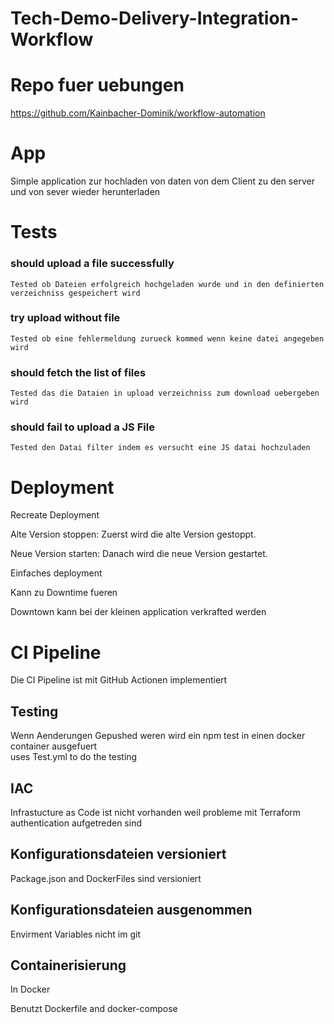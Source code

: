 # Tech-Demo-Delivery-Integration-Workflow

# Repo fuer uebungen
https://github.com/Kainbacher-Dominik/workflow-automation

# App 
Simple application zur hochladen von daten von dem Client zu den server und von sever wieder herunterladen

# Tests
### should upload a file successfully
    Tested ob Dateien erfolgreich hochgeladen wurde und in den definierten verzeichniss gespeichert wird

### try upload without file
    Tested ob eine fehlermeldung zurueck kommed wenn keine datei angegeben wird

### should fetch the list of files
    Tested das die Dataien in upload verzeichniss zum download uebergeben wird

### should fail to upload a JS File
    Tested den Datai filter indem es versucht eine JS datai hochzuladen 

# Deployment
Recreate Deployment

Alte Version stoppen: Zuerst wird die alte Version gestoppt.  

Neue Version starten: Danach wird die neue Version gestartet.  

Einfaches deployment   

Kann zu Downtime fueren   

Downtown kann bei der kleinen application verkrafted werden  

# CI Pipeline 
Die CI Pipeline ist mit GitHub Actionen implementiert  

## Testing 
Wenn Aenderungen Gepushed weren wird ein npm test in einen docker container ausgefuert      
uses Test.yml to do the testing


## IAC
Infrastucture as Code ist nicht vorhanden weil probleme mit Terraform authentication aufgetreden sind

## Konfigurationsdateien versioniert
Package.json and DockerFiles sind versioniert 

## Konfigurationsdateien ausgenommen
Envirment Variables nicht im git

## Containerisierung
In Docker 

Benutzt Dockerfile and docker-compose

## 